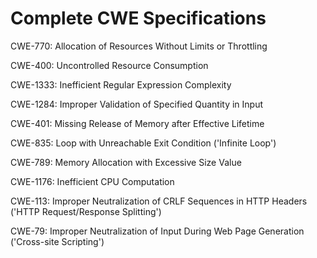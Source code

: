 

# Complete CWE Specifications

CWE-770: Allocation of Resources Without Limits or Throttling

CWE-400: Uncontrolled Resource Consumption

CWE-1333: Inefficient Regular Expression Complexity

CWE-1284: Improper Validation of Specified Quantity in Input

CWE-401: Missing Release of Memory after Effective Lifetime

CWE-835: Loop with Unreachable Exit Condition ('Infinite Loop')

CWE-789: Memory Allocation with Excessive Size Value

CWE-1176: Inefficient CPU Computation

CWE-113: Improper Neutralization of CRLF Sequences in HTTP Headers ('HTTP Request/Response Splitting')

CWE-79: Improper Neutralization of Input During Web Page Generation ('Cross-site Scripting')